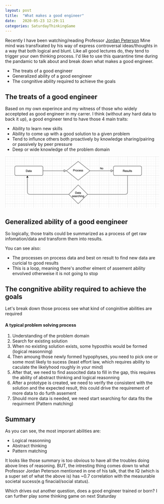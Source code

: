 ```yaml
---
layout: post
title:  "What makes a good engineer"
date:   2020-05-23 12:29:11
categories: SaturdayThinkingGame
---
```


Recently I have been watching/reading Professor [Jordan Peterson](https://www.wikiwand.com/en/Jordan_Peterson)
Mine mind was transfixated by his way of express controversal ideas/thoughts in a way that both logical and blunt.
Like all good lectures do, they tend to trigger your own thinking process. I'd like to use this quarantine time during the pandamic to talk about and break down what makes a good engineer.
  - The treats of a good engineer
  - Generalized ability of a good eengineer
  - The congnitive ability required to achieve the goals

## The treats of a good engineer
Based on my own experince and my witness of those who widely acceptpted as good engineer in my carrer. I think (without any hard data to back it up), a good engineer tend to have those 4 main traits:
  - Ability to learn new skills
  - Ability to come up with a good solution to a given problem
  - Tend to influnce others both proactively by knowledge sharing/pairing or passively by peer pressure
  - Deep or wide knowledge of the problem domain

![Feed back](/images/thinking_process.png)

## Generalized ability of a good eengineer
So logically, those traits could be summarized as a process of get raw infomation/data and transform them into results.


You can see also:
  - The processes on process data and best on result to find new data are curicial to good results
  - This is a loop, meaning there's another elment of assement ability envolved otherweise it is not going to stop
 
## The congnitive ability required to achieve the goals
Let's break down those process see what kind of conginitive abilities are required

#### A typical problem solving process
1. Understanding of the problem domain
2. Search for existing solution
3. When no existing solution exists, some hyposthis would be formed (logical reasonning)
4. Then amoung those newly formed hypophyses, you need to pick one or some most likely to sucess (least effort law, which requires ability to caculate the likelyhood roughly in your mind)
5. After that, we need to find associted data to fill in the gap, this requires the ability of abstract thinking and logical reasonning 
6. After a prototype is created, we need to verify the consistent with the solution and the expected result, this could drive the requirement of more data to do furth assement
7. Should more data is needed, we need start searching for data fits the requirment (Pattern matching)

## Summary
As you can see, the most imporant abilities are:
* Logical reasonning
* Abstract thinking
* Pattern matching

It looks like those summary is too obvious to have all the troubles doing above lines of reasoning. BUT, the intresting thing comes down to what Professor Jordan Peterson mentioned in one of his talk, that the IQ (which is a super set of what the above is) has ~0.7 correlation with the measurable societal sucess(e.g finacial/social status).

Which drives out another question, does a good engineer trained or born? I can further play some thinking game on next Staturday
